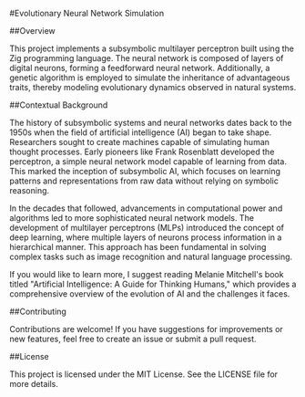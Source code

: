 #Evolutionary Neural Network Simulation

##Overview

This project implements a subsymbolic multilayer perceptron built using the Zig programming language. 
The neural network is composed of layers of digital neurons, forming a feedforward neural network.
Additionally, a genetic algorithm is employed to simulate the inheritance of advantageous traits, thereby modeling evolutionary dynamics observed in natural systems.

##Contextual Background

The history of subsymbolic systems and neural networks dates back to the 1950s when the field of artificial intelligence (AI) began to take shape.
Researchers sought to create machines capable of simulating human thought processes. Early pioneers like Frank Rosenblatt developed the perceptron, 
a simple neural network model capable of learning from data. This marked the inception of subsymbolic AI, 
which focuses on learning patterns and representations from raw data without relying on symbolic reasoning.

In the decades that followed, advancements in computational power and algorithms led to more sophisticated neural network models. 
The development of multilayer perceptrons (MLPs) introduced the concept of deep learning, where multiple layers of neurons process information in a hierarchical manner. This approach has been fundamental in solving complex tasks such as image recognition and natural language processing.

If you would like to learn more, I suggest reading Melanie Mitchell's book titled "Artificial Intelligence: A Guide for Thinking Humans," which provides a comprehensive overview of the evolution of AI and the challenges it faces. 


##Contributing

Contributions are welcome! If you have suggestions for improvements or new features, feel free to create an issue or submit a pull request.

##License

This project is licensed under the MIT License. See the LICENSE file for more details.


